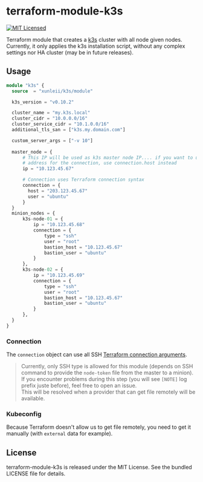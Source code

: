 # terraform-module-k3s

[![MIT Licensed](https://img.shields.io/badge/license-MIT-green.svg)](https://tldrlegal.com/license/mit-license)

Terraform module that creates a [k3s](https://k3s.io/) cluster with all node given nodes. Currently, it only applies the k3s installation script, without any complex settings nor HA cluster (may be in future releases).

## Usage

``` terraform
module "k3s" {
  source  = "xunleii/k3s/module"

  k3s_version = "v0.10.2"

  cluster_name = "my.k3s.local"
  cluster_cidr = "10.0.0.0/16"
  cluster_service_cidr = "10.1.0.0/16"
  additional_tls_san = ["k3s.my.domain.com"]

  custom_server_args = ["-v 10"]
  
  master_node = {
      # This IP will be used as k3s master node IP.... if you want to use a public
      # address for the connection, use connection.host instead
      ip = "10.123.45.67"

      # Connection uses Terraform connection syntax
      connection = {
        host = "203.123.45.67"
        user = "ubuntu"
      }
  }
  minion_nodes = {
      k3s-node-01 = {
          ip = "10.123.45.68"
          connection = {
              type = "ssh"
              user = "root"
              bastion_host = "10.123.45.67"
              bastion_user = "ubuntu"
          }
      },
      k3s-node-02 = {
          ip = "10.123.45.69"
          connection = {
              type = "ssh"
              user = "root"
              bastion_host = "10.123.45.67"
              bastion_user = "ubuntu"
          }
      },
  }
}
```

### Connection

The `connection` object can use all SSH [Terraform connection arguments](https://www.terraform.io/docs/provisioners/connection.html#argument-reference).

> Currently, only SSH type is allowed for this module (depends on SSH command to provide the `node-token` file from the master to a minion).  
> If you encounter problems during this step (you will see `[NOTE]` log prefix juste before), feel free to open an issue.  
> This will be resolved when a provider that can get file remotely will be available.

### Kubeconfig

Because Terraform doesn't allow us to get file remotely, you need to get it manually (with `external` data for example).

## License

terraform-module-k3s is released under the MIT License. See the bundled LICENSE file for details.
